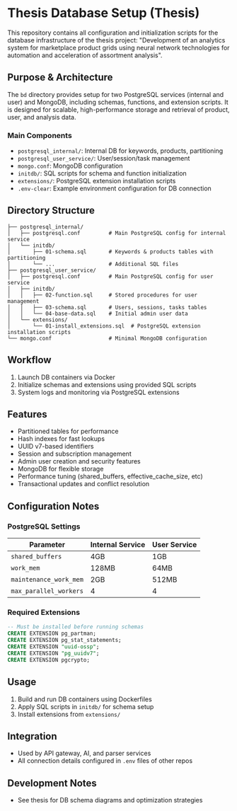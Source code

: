# Thesis Database Setup (Thesis)

This repository contains all configuration and initialization scripts for the database infrastructure of the thesis project: "Development of an analytics system for marketplace product grids using neural network technologies for automation and acceleration of assortment analysis".

## Purpose & Architecture

The `bd` directory provides setup for two PostgreSQL services (internal and user) and MongoDB, including schemas, functions, and extension scripts. It is designed for scalable, high-performance storage and retrieval of product, user, and analysis data.

### Main Components
- `postgresql_internal/`: Internal DB for keywords, products, partitioning
- `postgresql_user_service/`: User/session/task management
- `mongo.conf`: MongoDB configuration
- `initdb/`: SQL scripts for schema and function initialization
- `extensions/`: PostgreSQL extension installation scripts
- `.env-clear`: Example environment configuration for DB connection

## Directory Structure
```
├── postgresql_internal/
│   ├── postgresql.conf         # Main PostgreSQL config for internal service
│   └── initdb/
│       ├── 01-schema.sql       # Keywords & products tables with partitioning
│       └── ...                 # Additional SQL files
├── postgresql_user_service/
│   ├── postgresql.conf         # Main PostgreSQL config for user service
│   ├── initdb/
│   │   ├── 02-function.sql     # Stored procedures for user management
│   │   ├── 03-schema.sql       # Users, sessions, tasks tables
│   │   └── 04-base-data.sql    # Initial admin user data
│   └── extensions/
│       └── 01-install_extensions.sql  # PostgreSQL extension installation scripts
└── mongo.conf                  # Minimal MongoDB configuration
```

## Workflow
1. Launch DB containers via Docker
2. Initialize schemas and extensions using provided SQL scripts
3. System logs and monitoring via PostgreSQL extensions

## Features
- Partitioned tables for performance
- Hash indexes for fast lookups
- UUID v7-based identifiers
- Session and subscription management
- Admin user creation and security features
- MongoDB for flexible storage
- Performance tuning (shared_buffers, effective_cache_size, etc)
- Transactional updates and conflict resolution

## Configuration Notes
### PostgreSQL Settings
| Parameter                | Internal Service | User Service |
|--------------------------|------------------|--------------|
| `shared_buffers`         | 4GB             | 1GB          |
| `work_mem`               | 128MB           | 64MB         |
| `maintenance_work_mem`   | 2GB             | 512MB        |
| `max_parallel_workers`   | 4               | 4            |

### Required Extensions
```sql
-- Must be installed before running schemas
CREATE EXTENSION pg_partman;
CREATE EXTENSION pg_stat_statements;
CREATE EXTENSION "uuid-ossp";
CREATE EXTENSION "pg_uuidv7";
CREATE EXTENSION pgcrypto;
```

## Usage
1. Build and run DB containers using Dockerfiles
2. Apply SQL scripts in `initdb/` for schema setup
3. Install extensions from `extensions/`

## Integration
- Used by API gateway, AI, and parser services
- All connection details configured in `.env` files of other repos

## Development Notes
- See thesis for DB schema diagrams and optimization strategies
